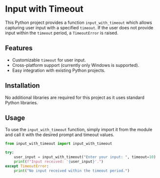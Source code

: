 # Input with Timeout

This Python project provides a function `input_with_timeout` which allows capturing user input with a specified `timeout`. If the user does not provide input within the `timeout` period, a `TimeoutError` is raised.

## Features

- Customizable `timeout` for user input.
- Cross-platform support (currently only Windows is supported).
- Easy integration with existing Python projects.

## Installation

No additional libraries are required for this project as it uses standard Python libraries.

## Usage

To use the `input_with_timeout` function, simply import it from the module and call it with the desired prompt and timeout values.

```python
from input_with_timeout import input_with_timeout

try:
    user_input = input_with_timeout("Enter your input: ", timeout=10)
    print(f"Input received: '{user_input}'.")
except TimeoutError:
    print("No input received within the timeout period.")
